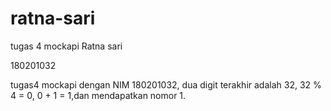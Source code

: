 # ratna-sari
tugas 4 mockapi
Ratna sari

180201032

tugas4 mockapi dengan NIM 180201032, dua digit terakhir adalah 32, 32 % 4 = 0, 0 + 1 = 1,dan mendapatkan nomor 1.
